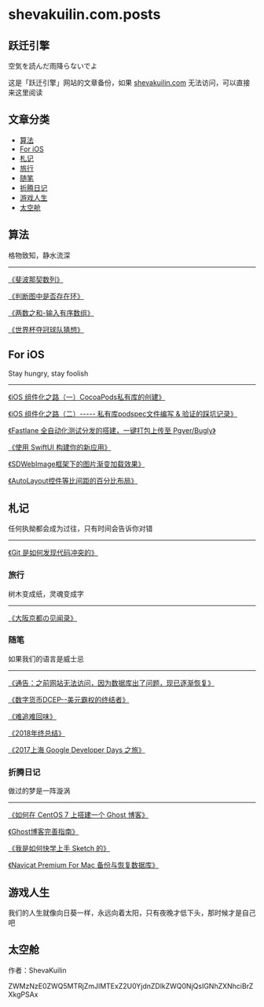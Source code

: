 # shevakuilin.com.posts

## 跃迁引擎
空気を読んだ雨降らないでよ

这是「跃迁引擎」网站的文章备份，如果 [shevakuilin.com](https://shevakuilin.com/) 无法访问，可以直接来这里阅读

## 文章分类

* [算法](#1)
* [For iOS](#2)
* [札记](#3)
* [旅行](#4)
* [随笔](#5)
* [折腾日记](#6)
* [游戏人生](#7)
* [太空舱](#8)

<h2  id="1">算法</h2>
格物致知，静水流深

-----

[《斐波那契数列》](./posts/algorithm/斐波那契数列.md)

[《判断图中是否存在环》](./posts/algorithm/判断图中是否存在环.md)

[《两数之和-输入有序数组》](./posts/algorithm/两数之和-输入有序数组.md)

[《世界杯夺冠球队猜想》](./posts/algorithm/世界杯夺冠球队猜想.md)

<h2 id="2">For iOS</h2>
Stay hungry, stay foolish

-----

[《iOS 组件化之路（一）CocoaPods私有库的创建》](./posts/ios/iOS组件化之路（一）CocoaPods私有库的创建.md)

[《iOS 组件化之路（二）----- 私有库podspec文件编写 & 验证的踩坑记录》](./posts/ios/iOS组件化之路（二）-----私有库podspec文件编写验证的踩坑记录.md)

[《Fastlane 全自动化测试分发的搭建，一键打包上传至 Pgyer/Bugly》](./posts/ios/Fastlane%20全自动化测试分发的搭建，一键打包上传至%20Pgyer:Bugly.md)

[《使用 SwiftUI 构建你的新应用》](./posts/ios/使用SwiftUI构建你的新应用.md)

[《SDWebImage框架下的图片渐变加载效果》](./posts/ios/SDWebImage框架下的图片渐变加载效果.md)

[《AutoLayout控件等比间距的百分比布局》](./posts/ios/AutoLayout控件等比间距的百分比布局.md)

<h2 id="3">札记</h2>
任何执拗都会成为过往，只有时间会告诉你对错

------

[《Git 是如何发现代码冲突的》](./posts/notes/Git是如何发现代码冲突的.md)

<h3 id="4">旅行</h3>
树木变成纸，灵魂变成字

------

[《大阪京都の见闻录》](./posts/travels/大阪京都の见闻录.md)

<h3 id="5">随笔</h3>
如果我们的语言是威士忌

-----

[《通告：之前网站无法访问，因为数据库出了问题，现已逐渐恢复》](./posts/essay/数据库通告.md)

[《数字货币DCEP--美元霸权的终结者》](./posts/essay/数字货币DCEP--美元霸权的终结者.md)

[《难追难回味》](./posts/essay/难追难回味.md)

[《2018年终总结》](./posts/essay/2018年终总结.md)

[《2017上海 Google Developer Days 之旅》](./posts/essay/2017上海GoogleDeveloperDays之旅.md)

<h3 id="6">折腾日记</h3>
做过的梦是一阵漩涡

----

[《如何在 CentOS 7 上搭建一个 Ghost 博客》](./posts/seekdeath-log/如何在CentOS7上搭建一个Ghost博客.md)

[《Ghost博客完善指南》](./posts/seekdeath-log/Ghost博客完善指南.md)

[《我是如何快学上手 Sketch 的》](./posts/seekdeath-log/我是如何快速上手Sketch的.md)

[《Navicat Premium For Mac 备份与恢复数据库》](./posts/seekdeath-log/NavicatPremiumForMac备份与恢复数据库.md)

<h2 id="7">游戏人生</h2>
我们的人生就像向日葵一样，永远向着太阳，只有夜晚才低下头，那时候才是自己吧

<h2 id="8">太空舱</h2>

作者：ShevaKuilin

ZWMzNzE0ZWQ5MTRjZmJlMTExZ2U0YjdnZDlkZWQ0NjQsIGNhZXNhciBrZXkgPSAx


